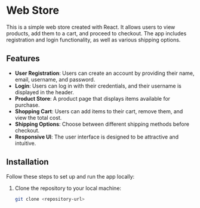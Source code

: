 # Web Store

This is a simple web store created with React. It allows users to view products, add them to a cart, and proceed to checkout. The app includes registration and login functionality, as well as various shipping options.

## Features

- **User Registration**: Users can create an account by providing their name, email, username, and password.
- **Login**: Users can log in with their credentials, and their username is displayed in the header.
- **Product Store**: A product page that displays items available for purchase.
- **Shopping Cart**: Users can add items to their cart, remove them, and view the total cost.
- **Shipping Options**: Choose between different shipping methods before checkout.
- **Responsive UI**: The user interface is designed to be attractive and intuitive.

## Installation

Follow these steps to set up and run the app locally:

1. Clone the repository to your local machine:
   ```bash
   git clone <repository-url>
